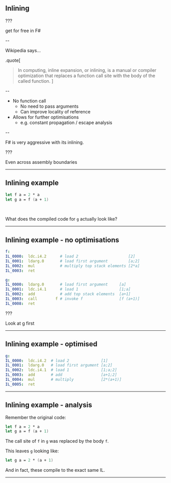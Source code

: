 
## Inlining

???

get for free in F#

--

Wikipedia says...

.quote[
> In computing, inline expansion, or inlining, is a manual or compiler optimization that replaces a function call site with the body of the called function.
]

--

- No function call
  - No need to pass arguments
  - Can improve locality of reference
- Allows for further optimisations
  - e.g. constant propagation / escape analysis

--

F\# is very aggressive with its inlining.

???

Even across assembly boundaries

---

## Inlining example

```fsharp
let f a = 2 * a
let g a = f (a + 1)
```

&nbsp;

What does the compiled code for `g` actually look like?

---

## Inlining example - no optimisations

```yaml
f:
IL_0000:  ldc.i4.2      # load 2                      [2]
IL_0001:  ldarg.0       # load first argument         [a;2]
IL_0002:  mul           # multiply top stack elements [2*a]
IL_0003:  ret

g:
IL_0000:  ldarg.0       # load first argument     [a]
IL_0001:  ldc.i4.1      # load 1                  [1;a]
IL_0002:  add           # add top stack elements  [a+1]
IL_0003:  call        f # invoke f                [f (a+1)]
IL_0008:  ret
```

???

Look at g first

---

## Inlining example - optimised

```yaml
g:
IL_0000:  ldc.i4.2  # load 2              [1]
IL_0001:  ldarg.0   # load first argument [a;2]
IL_0002:  ldc.i4.1  # load 1              [1;a;2]
IL_0003:  add       # add                 [a+1;2]
IL_0004:  mul       # multiply            [2*(a+1)]
IL_0005:  ret
```

---

## Inlining example - analysis

Remember the original code:

```fsharp
let f a = 2 * a
let g a = f (a + 1)
```

The call site of `f` in `g` was replaced by the body `f`.

This leaves `g` looking like:

```fsharp
let g a = 2 * (a + 1)
```

And in fact, these compile to the exact same IL.

---
